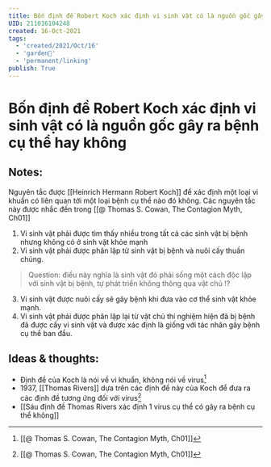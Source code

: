 ```yaml
---
title: Bốn định đề Robert Koch xác định vi sinh vật có là nguồn gốc gây ra bệnh cụ thể hay không
UID: 211016104248
created: 16-Oct-2021
tags:
  - 'created/2021/Oct/16'
  - 'garden🏡'
  - 'permanent/linking'
publish: True
---
```

# Bốn định đề Robert Koch xác định vi sinh vật có là nguồn gốc gây ra bệnh cụ thể hay không

## Notes:
Nguyên tắc được [[Heinrich Hermann Robert Koch]] để xác định một loại vi khuẩn có liên quan tới một loại bệnh cụ thể nào đó không. Các nguyên tắc này được nhắc đến trong [[@ Thomas S. Cowan, The Contagion Myth, Ch01]]
1. Vi sinh vật phải được tìm thấy nhiều trong tất cả các sinh vật bị bệnh nhưng không có ở sinh vật khỏe mạnh
2. Vi sinh vật phải được phân lập từ sinh vật bị bệnh và nuôi cấy thuần chủng.
> Question: điều này nghĩa là sinh vật đó phải sống một cách độc lập với sinh vật bị bệnh, tự phát triển không thông qua vật chủ !?

3. Vi sinh vật được nuôi cấy sẽ gây bệnh khi đưa vào cơ thể sinh vật khỏe mạnh.
4. Vi sinh vật phải được phân lập lại từ vật chủ thí nghiệm hiện đã bị bệnh đã được cấy vi sinh vật và được xác định là giống với tác nhân gây bệnh cụ thể ban đầu.

## Ideas & thoughts:
- Định đề của Koch là nói về vi khuẩn, không nói về virus[^koch]
- 1937, [[Thomas Rivers]] dựa trên các định đề này của Koch để đưa ra các định đề tương ứng đối với virus[^river]
- [[Sáu định đề Thomas Rivers xác định 1 virus cụ thể có gây ra bệnh cụ thể không]]


[^koch]:[[@ Thomas S. Cowan, The Contagion Myth, Ch01]]
[^river]:[[@ Thomas S. Cowan, The Contagion Myth, Ch01]]

